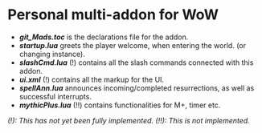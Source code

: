 # Personal multi-addon for WoW

* **_git_Mads.toc_** is the declarations file for the addon.
* **_startup.lua_** greets the player welcome, when entering the world. (or changing instance).
* **_slashCmd.lua_** (!) contains all the slash commands connected with this addon.
* **_ui.xml_** (!) contains all the markup for the UI.
* **_spellAnn.lua_** announces incoming/completed resurrections, as well as successful interrupts.
* **_mythicPlus.lua_** (!!) contains functionalities for M+, timer etc.

_(!): This has not yet been fully implemented._
_(!!): This is not implemented._